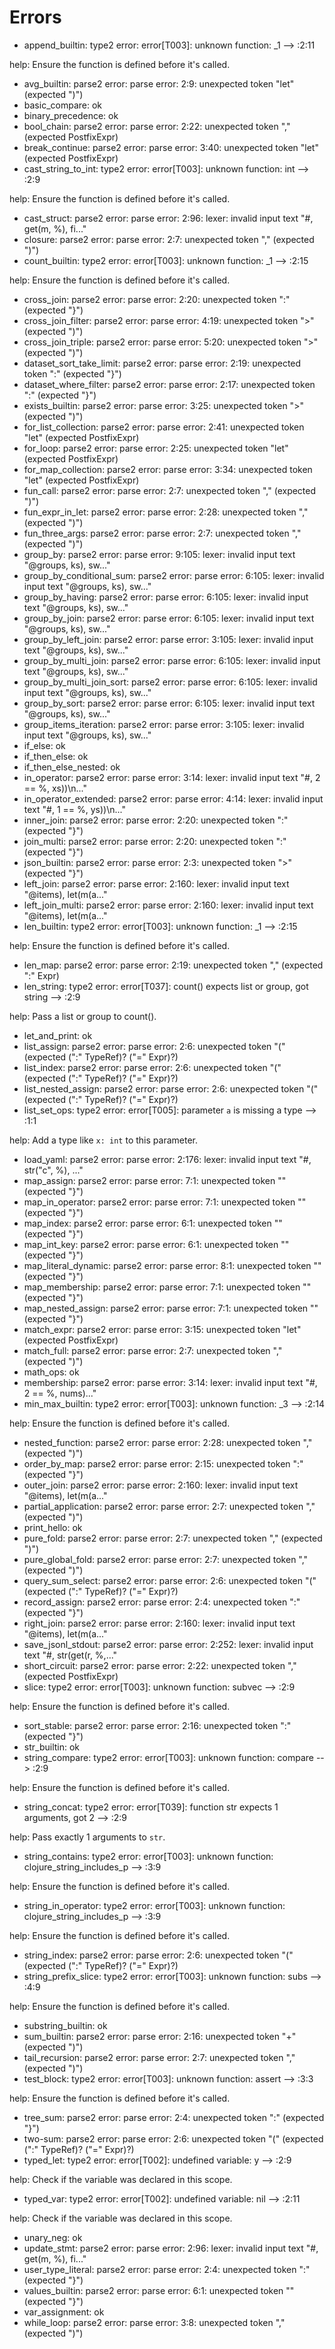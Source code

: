 # Errors

- append_builtin: type2 error: error[T003]: unknown function: _1
  --> :2:11

help:
  Ensure the function is defined before it's called.
- avg_builtin: parse2 error: parse error: 2:9: unexpected token "let" (expected ")")
- basic_compare: ok
- binary_precedence: ok
- bool_chain: parse2 error: parse error: 2:22: unexpected token "," (expected PostfixExpr)
- break_continue: parse2 error: parse error: 3:40: unexpected token "let" (expected PostfixExpr)
- cast_string_to_int: type2 error: error[T003]: unknown function: int
  --> :2:9

help:
  Ensure the function is defined before it's called.
- cast_struct: parse2 error: parse error: 2:96: lexer: invalid input text "#, get(m, %), fi..."
- closure: parse2 error: parse error: 2:7: unexpected token "," (expected ")")
- count_builtin: type2 error: error[T003]: unknown function: _1
  --> :2:15

help:
  Ensure the function is defined before it's called.
- cross_join: parse2 error: parse error: 2:20: unexpected token ":" (expected "}")
- cross_join_filter: parse2 error: parse error: 4:19: unexpected token ">" (expected ")")
- cross_join_triple: parse2 error: parse error: 5:20: unexpected token ">" (expected ")")
- dataset_sort_take_limit: parse2 error: parse error: 2:19: unexpected token ":" (expected "}")
- dataset_where_filter: parse2 error: parse error: 2:17: unexpected token ":" (expected "}")
- exists_builtin: parse2 error: parse error: 3:25: unexpected token ">" (expected ")")
- for_list_collection: parse2 error: parse error: 2:41: unexpected token "let" (expected PostfixExpr)
- for_loop: parse2 error: parse error: 2:25: unexpected token "let" (expected PostfixExpr)
- for_map_collection: parse2 error: parse error: 3:34: unexpected token "let" (expected PostfixExpr)
- fun_call: parse2 error: parse error: 2:7: unexpected token "," (expected ")")
- fun_expr_in_let: parse2 error: parse error: 2:28: unexpected token "," (expected ")")
- fun_three_args: parse2 error: parse error: 2:7: unexpected token "," (expected ")")
- group_by: parse2 error: parse error: 9:105: lexer: invalid input text "@groups, ks), sw..."
- group_by_conditional_sum: parse2 error: parse error: 6:105: lexer: invalid input text "@groups, ks), sw..."
- group_by_having: parse2 error: parse error: 6:105: lexer: invalid input text "@groups, ks), sw..."
- group_by_join: parse2 error: parse error: 6:105: lexer: invalid input text "@groups, ks), sw..."
- group_by_left_join: parse2 error: parse error: 3:105: lexer: invalid input text "@groups, ks), sw..."
- group_by_multi_join: parse2 error: parse error: 6:105: lexer: invalid input text "@groups, ks), sw..."
- group_by_multi_join_sort: parse2 error: parse error: 6:105: lexer: invalid input text "@groups, ks), sw..."
- group_by_sort: parse2 error: parse error: 6:105: lexer: invalid input text "@groups, ks), sw..."
- group_items_iteration: parse2 error: parse error: 3:105: lexer: invalid input text "@groups, ks), sw..."
- if_else: ok
- if_then_else: ok
- if_then_else_nested: ok
- in_operator: parse2 error: parse error: 3:14: lexer: invalid input text "#, 2 == %, xs))\n..."
- in_operator_extended: parse2 error: parse error: 4:14: lexer: invalid input text "#, 1 == %, ys))\n..."
- inner_join: parse2 error: parse error: 2:20: unexpected token ":" (expected "}")
- join_multi: parse2 error: parse error: 2:20: unexpected token ":" (expected "}")
- json_builtin: parse2 error: parse error: 2:3: unexpected token ">" (expected "}")
- left_join: parse2 error: parse error: 2:160: lexer: invalid input text "@items), let(m(a..."
- left_join_multi: parse2 error: parse error: 2:160: lexer: invalid input text "@items), let(m(a..."
- len_builtin: type2 error: error[T003]: unknown function: _1
  --> :2:15

help:
  Ensure the function is defined before it's called.
- len_map: parse2 error: parse error: 2:19: unexpected token "," (expected ":" Expr)
- len_string: type2 error: error[T037]: count() expects list or group, got string
  --> :2:9

help:
  Pass a list or group to count().
- let_and_print: ok
- list_assign: parse2 error: parse error: 2:6: unexpected token "(" (expected <ident> (":" TypeRef)? ("=" Expr)?)
- list_index: parse2 error: parse error: 2:6: unexpected token "(" (expected <ident> (":" TypeRef)? ("=" Expr)?)
- list_nested_assign: parse2 error: parse error: 2:6: unexpected token "(" (expected <ident> (":" TypeRef)? ("=" Expr)?)
- list_set_ops: type2 error: error[T005]: parameter `a` is missing a type
  --> :1:1

help:
  Add a type like `x: int` to this parameter.
- load_yaml: parse2 error: parse error: 2:176: lexer: invalid input text "#, str(\"c\", %), ..."
- map_assign: parse2 error: parse error: 7:1: unexpected token "<EOF>" (expected "}")
- map_in_operator: parse2 error: parse error: 7:1: unexpected token "<EOF>" (expected "}")
- map_index: parse2 error: parse error: 6:1: unexpected token "<EOF>" (expected "}")
- map_int_key: parse2 error: parse error: 6:1: unexpected token "<EOF>" (expected "}")
- map_literal_dynamic: parse2 error: parse error: 8:1: unexpected token "<EOF>" (expected "}")
- map_membership: parse2 error: parse error: 7:1: unexpected token "<EOF>" (expected "}")
- map_nested_assign: parse2 error: parse error: 7:1: unexpected token "<EOF>" (expected "}")
- match_expr: parse2 error: parse error: 3:15: unexpected token "let" (expected PostfixExpr)
- match_full: parse2 error: parse error: 2:7: unexpected token "," (expected ")")
- math_ops: ok
- membership: parse2 error: parse error: 3:14: lexer: invalid input text "#, 2 == %, nums)..."
- min_max_builtin: type2 error: error[T003]: unknown function: _3
  --> :2:14

help:
  Ensure the function is defined before it's called.
- nested_function: parse2 error: parse error: 2:28: unexpected token "," (expected ")")
- order_by_map: parse2 error: parse error: 2:15: unexpected token ":" (expected "}")
- outer_join: parse2 error: parse error: 2:160: lexer: invalid input text "@items), let(m(a..."
- partial_application: parse2 error: parse error: 2:7: unexpected token "," (expected ")")
- print_hello: ok
- pure_fold: parse2 error: parse error: 2:7: unexpected token "," (expected ")")
- pure_global_fold: parse2 error: parse error: 2:7: unexpected token "," (expected ")")
- query_sum_select: parse2 error: parse error: 2:6: unexpected token "(" (expected <ident> (":" TypeRef)? ("=" Expr)?)
- record_assign: parse2 error: parse error: 2:4: unexpected token ":" (expected "}")
- right_join: parse2 error: parse error: 2:160: lexer: invalid input text "@items), let(m(a..."
- save_jsonl_stdout: parse2 error: parse error: 2:252: lexer: invalid input text "#, str(get(r, %,..."
- short_circuit: parse2 error: parse error: 2:22: unexpected token "," (expected PostfixExpr)
- slice: type2 error: error[T003]: unknown function: subvec
  --> :2:9

help:
  Ensure the function is defined before it's called.
- sort_stable: parse2 error: parse error: 2:16: unexpected token ":" (expected "}")
- str_builtin: ok
- string_compare: type2 error: error[T003]: unknown function: compare
  --> :2:9

help:
  Ensure the function is defined before it's called.
- string_concat: type2 error: error[T039]: function str expects 1 arguments, got 2
  --> :2:9

help:
  Pass exactly 1 arguments to `str`.
- string_contains: type2 error: error[T003]: unknown function: clojure_string_includes_p
  --> :3:9

help:
  Ensure the function is defined before it's called.
- string_in_operator: type2 error: error[T003]: unknown function: clojure_string_includes_p
  --> :3:9

help:
  Ensure the function is defined before it's called.
- string_index: parse2 error: parse error: 2:6: unexpected token "(" (expected <ident> (":" TypeRef)? ("=" Expr)?)
- string_prefix_slice: type2 error: error[T003]: unknown function: subs
  --> :4:9

help:
  Ensure the function is defined before it's called.
- substring_builtin: ok
- sum_builtin: parse2 error: parse error: 2:16: unexpected token "+" (expected ")")
- tail_recursion: parse2 error: parse error: 2:7: unexpected token "," (expected ")")
- test_block: type2 error: error[T003]: unknown function: assert
  --> :3:3

help:
  Ensure the function is defined before it's called.
- tree_sum: parse2 error: parse error: 2:4: unexpected token ":" (expected "}")
- two-sum: parse2 error: parse error: 2:6: unexpected token "(" (expected <ident> (":" TypeRef)? ("=" Expr)?)
- typed_let: type2 error: error[T002]: undefined variable: y
  --> :2:9

help:
  Check if the variable was declared in this scope.
- typed_var: type2 error: error[T002]: undefined variable: nil
  --> :2:11

help:
  Check if the variable was declared in this scope.
- unary_neg: ok
- update_stmt: parse2 error: parse error: 2:96: lexer: invalid input text "#, get(m, %), fi..."
- user_type_literal: parse2 error: parse error: 2:4: unexpected token ":" (expected "}")
- values_builtin: parse2 error: parse error: 6:1: unexpected token "<EOF>" (expected "}")
- var_assignment: ok
- while_loop: parse2 error: parse error: 3:8: unexpected token "," (expected ")")
